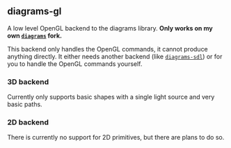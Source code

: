 ## diagrams-gl

A low level OpenGL backend to the diagrams library. **Only works on my
own [`diagrams`](https://github.com/cchalmers/diagrams) fork.**

This backend only handles the OpenGL commands, it cannot produce
anything directly. It either needs another backend (like
[`diagrams-sdl`](https://github.com/cchalmers/diagrams-sdl)) or for you
to handle the OpenGL commands yourself.

### 3D backend

Currently only supports basic shapes with a single light source and
very basic paths.

### 2D backend

There is currently no support for 2D primitives, but there are plans
to do so.

